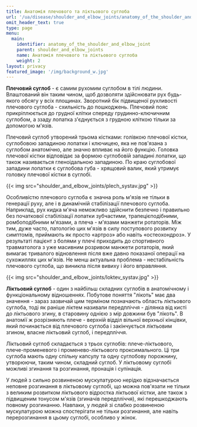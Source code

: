 ```yaml
---
title: Анатомія плечового та ліктьового суглоба
url: '/ua/disease/shoulder_and_elbow_joints/anatomy_of_the_shoulder_and_elbow_joint'
omit_header_text: true
type: page
menu:
  main:
    identifier: anatomy_of_the_shoulder_and_elbow_joint
    parent: shoulder_and_elbow_joints
    name: Анатомія плечового та ліктьового суглоба
    weight: 2
layout: privacy
featured_image: '/img/background_w.jpg'
---
```


**Плечовий суглоб** - є самим рухомим суглобом в тілі людини. Влаштований він таким чином, щоб дозволяти здійснювати рух
будь-якого обсягу у всіх площинах. Зворотний бік підвищеної рухливості плечового суглоба - схильність до пошкоджень.
Плечовий пояс прикріплюється до грудної клітки спереду грудинно-ключичним суглобом, а ззаду лопатка з'єднується з
грудною кліткою тільки за допомогою м'язів.

Плечовий суглоб утворений трьома кістками: голівкою плечової кістки, суглобовою западиною лопатки і ключицею, яка не
пов'язана з суглобом анатомічно, але значно впливає на його функцію. Головка плечової кістки відповідає за формою
суглобовій западині лопатки, що також називається гленоідальною западиною. По краю суглобової западини лопатки є
суглобова губа - хрящовий валик, який утримує головку плечової кістки в суглобі.

{{< img src="shoulder_and_elbow_joints/plech_systav.jpg" >}}

Особливістю плечового суглоба є значна роль м'язів не тільки в генерації руху, але і в динамічній стабілізації плечового
суглоба. Наприклад, рух кидка м'яча неможливо здійснити безпечно і правильно без початкової стабілізації лопатки
зубчастими, трапецієподібними, ромбоподібними м'язами, а плеча - м'язами манжети ротаторів. Між тим, дуже часто,
патологію цих м'язів в силу поступового розвитку симптомів, приймають як просто «артроз» або навіть «остеохондроз». У
результаті пацієнт з болями у плечі приходить до спортивного травматолога з уже масивним розривом манжети ротаторів,
який вимагає тривалого відновлення після вже давно показаної операції на сухожиллях цих м'язів. Не менш актуальна
проблема - нестабільність плечового суглоба, що виникла після вивиху і його вправляння.

{{< img src="shoulder_and_elbow_joints/loktev_systav.jpg" >}}

**Ліктьовий суглоб** - один з найбільш складних суглобів в анатомічному і функціональному відношеннях. Побутове поняття
"лікоть" має два значення - зараз зазвичай цим терміном позначають область ліктьового суглоба, тоді як раніше ліктем
називали передпліччя - ділянка від кисті до ліктьового згину, в старовину однією з мір довжини був "лікоть". В анатомії
ж розрізняють плече - верхній відділ вільної верхньої кінцівки, який починається від плечового суглоба і закінчується
ліктьовим згином, власне ліктьовий суглоб, і передпліччя.

Ліктьовий суглоб складається з трьох суглобів: плече-ліктьового, плече-променевого і променево-ліктьового
проксимального. Ці три суглоба мають одну спільну капсулу та одну суглобову порожнину, утворюючи, таким чином, складний
суглоб. У ліктьовому суглобі можливі згинання та розгинання, пронація і супінація.

У людей з сильно розвиненою мускулатурою нерідко відзначається неповне розгинання в ліктьовому суглобі, що можна
пов'язати не тільки з великим розвитком ліктьового відростка ліктьової кістки, але також з підвищеним тонусом м'язів
(згиначів передпліччя), які перешкоджають повному розгинанню. Навпаки, у людей зі слабко розвиненою мускулатурою можна
спостерігати не тільки розгинання, але навіть перерозгинання в цьому суглобі, особливо у жінок.

